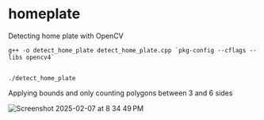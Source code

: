 # homeplate
Detecting home plate with OpenCV

```
g++ -o detect_home_plate detect_home_plate.cpp `pkg-config --cflags --libs opencv4`


./detect_home_plate
```

Applying bounds and only counting polygons between 3 and 6 sides 

![Screenshot 2025-02-07 at 8 34 49 PM](https://github.com/user-attachments/assets/6190f1f4-861c-461f-9cef-10356381ce9a)
